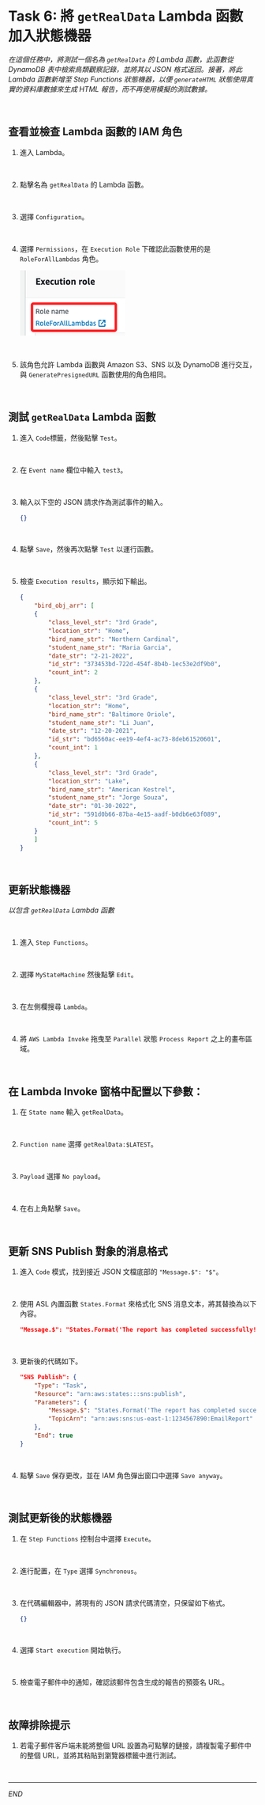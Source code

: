 # Task 6: 將 `getRealData` Lambda 函數加入狀態機器

_在這個任務中，將測試一個名為 `getRealData` 的 Lambda 函數，此函數從 DynamoDB 表中檢索鳥類觀察記錄，並將其以 JSON 格式返回。接著，將此 Lambda 函數新增至 Step Functions 狀態機器，以便 `generateHTML` 狀態使用真實的資料庫數據來生成 HTML 報告，而不再使用模擬的測試數據。_

<br>

## 查看並檢查 Lambda 函數的 IAM 角色

1. 進入 Lambda。

<br>

2. 點擊名為 `getRealData` 的 Lambda 函數。

<br>

3. 選擇 `Configuration`。

<br>

4. 選擇 `Permissions`，在 `Execution Role` 下確認此函數使用的是 `RoleForAllLambdas` 角色。

    ![](images/img_41.png)

<br>

5. 該角色允許 Lambda 函數與 Amazon S3、SNS 以及 DynamoDB 進行交互，與 `GeneratePresignedURL` 函數使用的角色相同。

<br>

## 測試 `getRealData` Lambda 函數

1. 進入 `Code`標籤，然後點擊 `Test`。

<br>

2. 在 `Event name` 欄位中輸入 `test3`。

<br>

3. 輸入以下空的 JSON 請求作為測試事件的輸入。

    ```json
    {}
    ```

<br>

4. 點擊 `Save`，然後再次點擊 `Test` 以運行函數。

<br>

5. 檢查 `Execution results`，顯示如下輸出。

    ```json
    {
        "bird_obj_arr": [
        {
            "class_level_str": "3rd Grade",
            "location_str": "Home",
            "bird_name_str": "Northern Cardinal",
            "student_name_str": "Maria Garcia",
            "date_str": "2-21-2022",
            "id_str": "373453bd-722d-454f-8b4b-1ec53e2df9b0",
            "count_int": 2
        },
        {
            "class_level_str": "3rd Grade",
            "location_str": "Home",
            "bird_name_str": "Baltimore Oriole",
            "student_name_str": "Li Juan",
            "date_str": "12-20-2021",
            "id_str": "bd6560ac-ee19-4ef4-ac73-8deb61520601",
            "count_int": 1
        },
        {
            "class_level_str": "3rd Grade",
            "location_str": "Lake",
            "bird_name_str": "American Kestrel",
            "student_name_str": "Jorge Souza",
            "date_str": "01-30-2022",
            "id_str": "591d0b66-87ba-4e15-aadf-b0db6e63f089",
            "count_int": 5
        }
        ]
    }
    ```

<br>

## 更新狀態機器

_以包含 `getRealData` Lambda 函數_

<br>

1. 進入 `Step Functions`。

<br>

2. 選擇 `MyStateMachine` 然後點擊 `Edit`。

<br>

3. 在左側欄搜尋 `Lambda`。

<br>

4. 將 `AWS Lambda Invoke` 拖曳至 `Parallel` 狀態 `Process Report` 之上的畫布區域。

<br>

## 在 Lambda Invoke 窗格中配置以下參數：

1. 在 `State name` 輸入 `getRealData`。

<br>

2. `Function name` 選擇 `getRealData:$LATEST`。

<br>

3. `Payload` 選擇 `No payload`。

<br>

4. 在右上角點擊 `Save`。

<br>

## 更新 SNS Publish 對象的消息格式

1. 進入 `Code` 模式，找到接近 JSON 文檔底部的 `"Message.$": "$"`。

<br>

2. 使用 ASL 內置函數 `States.Format` 來格式化 SNS 消息文本，將其替換為以下內容。

    ```json
    "Message.$": "States.Format('The report has completed successfully! Here is your secure URL:\\n\\n{}', $[1].presigned_url_str)"
    ```

<br>

3. 更新後的代碼如下。

    ```json
    "SNS Publish": {
        "Type": "Task",
        "Resource": "arn:aws:states:::sns:publish",
        "Parameters": {
            "Message.$": "States.Format('The report has completed successfully! Here is your secure URL:\\n\\n{}', $[1].presigned_url_str)",
            "TopicArn": "arn:aws:sns:us-east-1:1234567890:EmailReport"
        },
        "End": true
    }
    ```

<br>

4. 點擊 `Save` 保存更改，並在 IAM 角色彈出窗口中選擇 `Save anyway`。

<br>

## 測試更新後的狀態機器

1. 在 `Step Functions` 控制台中選擇 `Execute`。

<br>

2. 進行配置，在 `Type` 選擇 `Synchronous`。

<br>

3. 在代碼編輯器中，將現有的 JSON 請求代碼清空，只保留如下格式。

    ```json
    {}
    ```

<br>

4. 選擇 `Start execution` 開始執行。

<br>

5. 檢查電子郵件中的通知，確認該郵件包含生成的報告的預簽名 URL。

<br>

## 故障排除提示

1. 若電子郵件客戶端未能將整個 URL 設置為可點擊的鏈接，請複製電子郵件中的整個 URL，並將其粘貼到瀏覽器標籤中進行測試。

<br>

___

_END_